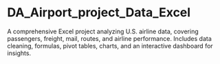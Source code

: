 # DA_Airport_project_Data_Excel
A comprehensive Excel project analyzing U.S. airline data, covering passengers, freight, mail, routes, and airline performance. Includes data cleaning, formulas, pivot tables, charts, and an interactive dashboard for insights.

